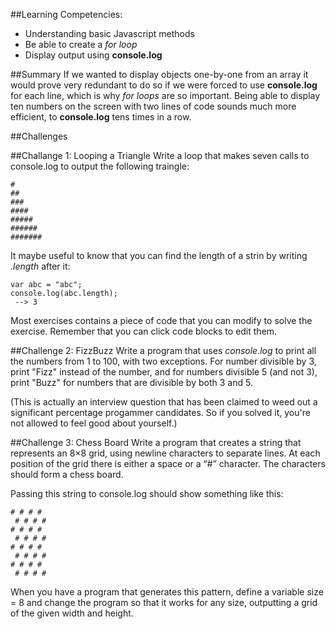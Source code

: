 ##Learning Competencies:
* Understanding basic Javascript methods
* Be able to create a *for loop*
* Display output using **console.log**

##Summary
If we wanted to display objects one-by-one from an array it would prove very redundant to do so if we were forced to use **console.log** for each line, which is why *for loops* are so important. Being able to display ten numbers on the screen with two lines of code sounds much more efficient, to **console.log** tens times in a row. 

##Challenges

##Challange 1: Looping a Triangle
Write a loop that makes seven calls to console.log to output the following traingle:

```
#
##
###
####
#####
######
#######
```

It maybe useful to know that you can find the length of a strin by writing *.length* after it: 

```
var abc = "abc";
console.log(abc.length);
 --> 3
```

Most exercises contains a piece of code that you can modify to solve the exercise. Remember that you can click code blocks to edit them. 

##Challenge 2: FizzBuzz
Write a program that uses *console.log* to print all the numbers from 1 to 100, with two exceptions. For number divisible by 3, print "Fizz" instead of the number, and for numbers divisible 5 (and not 3), print "Buzz" for numbers that are divisible by both 3 and 5. 

(This is actually an interview question that has been claimed to weed out a significant percentage progammer candidates. So if you solved it, you're not allowed to feel good about yourself.)

##Challenge 3: Chess Board
Write a program that creates a string that represents an 8×8 grid, using newline characters to separate lines. At each position of the grid there is either a space or a “#” character. The characters should form a chess board.

Passing this string to console.log should show something like this:

```
# # # #
 # # # #
# # # #
 # # # #
# # # #
 # # # #
# # # #
 # # # #
 ```

When you have a program that generates this pattern, define a variable size = 8 and change the program so that it works for any size, outputting a grid of the given width and height.








